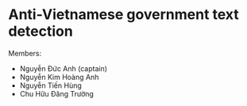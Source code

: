 # Anti-Vietnamese government text detection

Members:
- Nguyễn Đức Anh (captain)
- Nguyễn Kim Hoàng Anh
- Nguyễn Tiến Hùng
- Chu Hữu Đăng Trường